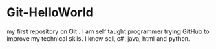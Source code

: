 # Git-HelloWorld
my first repository on Git .
I am self taught programmer trying GitHub to improve my
 technical skils.
 I know sql, c#, java, html and python.

